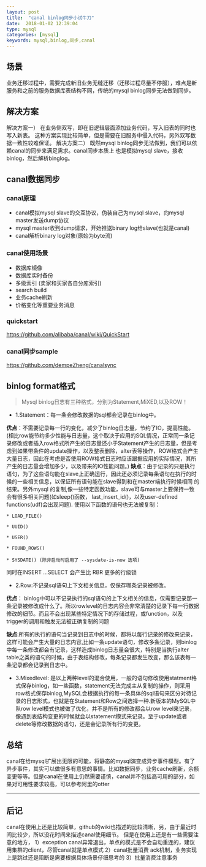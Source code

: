 ```yaml
---
layout: post
title:  "canal binlog同步小试牛刀"
date:  2018-01-02 12:39:04
type: mysql
categories: [mysql]
keywords: mysql,binlog,同步,canal
---
```


## 场景
业务迁移过程中，需要完成新旧业务无缝迁移（迁移过程尽量不停服），难点是新服务和之前的服务数据库表结构不同，传统的mysql binlog同步无法做到同步。

## 解决方案
解决方案一）
在业务侧双写，即在旧逻辑层面添加业务代码，写入旧表的同时也写入新表。
这种方案实现比较简单，但是需要在旧服务中侵入代码，另外双写数据一致性较难保证。
解决方案二）
既然mysql binlog同步无法做到，我们可以依赖canal的同步来满足需求。canal同步本质上 也是模拟mysql slave，接收binlog，然后解析binglog。

## canal数据同步

### canal原理

- canal模拟mysql slave的交互协议，伪装自己为mysql slave，向mysql master发送dump协议
- mysql master收到dump请求，开始推送binary log给slave(也就是canal)
- canal解析binary log对象(原始为byte流)

### canal使用场景
- 数据库镜像
- 数据库实时备份
- 多级索引 (卖家和买家各自分库索引)
- search build
- 业务cache刷新
- 价格变化等重要业务消息

### quickstart
https://github.com/alibaba/canal/wiki/QuickStart

### canal同步sample
https://github.com/dempeZheng/canalsync


## binlog format格式
>Mysql binlog日志有三种格式，分别为Statement,MiXED,以及ROW！

- 1.Statement：每一条会修改数据的sql都会记录在binlog中。

**优点**：不需要记录每一行的变化，减少了binlog日志量，节约了IO，提高性能。(相比row能节约多少性能与日志量，这个取决于应用的SQL情况，正常同一条记录修改或者插入row格式所产生的日志量还小于Statement产生的日志量，但是考虑到如果带条件的update操作，以及整表删除，alter表等操作，ROW格式会产生大量日志，因此在考虑是否使用ROW格式日志时应该跟据应用的实际情况，其所产生的日志量会增加多少，以及带来的IO性能问题。)
**缺点**：由于记录的只是执行语句，为了这些语句能在slave上正确运行，因此还必须记录每条语句在执行的时候的一些相关信息，以保证所有语句能在slave得到和在master端执行时候相同 的结果。另外mysql 的复制,像一些特定函数功能，slave可与master上要保持一致会有很多相关问题(如sleep()函数， last_insert_id()，以及user-defined functions(udf)会出现问题).
使用以下函数的语句也无法被复制：

```
* LOAD_FILE()

* UUID()

* USER()

* FOUND_ROWS()

* SYSDATE() (除非启动时启用了 --sysdate-is-now 选项)
```
同时在INSERT ...SELECT 会产生比 RBR 更多的行级锁

- 2.Row:不记录sql语句上下文相关信息，仅保存哪条记录被修改。

**优点**： binlog中可以不记录执行的sql语句的上下文相关的信息，仅需要记录那一条记录被修改成什么了。所以rowlevel的日志内容会非常清楚的记录下每一行数据修改的细节。而且不会出现某些特定情况下的存储过程，或function，以及trigger的调用和触发无法被正确复制的问题

**缺点**:所有的执行的语句当记录到日志中的时候，都将以每行记录的修改来记录，这样可能会产生大量的日志内容,比如一条update语句，修改多条记录，则binlog中每一条修改都会有记录，这样造成binlog日志量会很大，特别是当执行alter table之类的语句的时候，由于表结构修改，每条记录都发生改变，那么该表每一条记录都会记录到日志中。

- 3.Mixedlevel: 是以上两种level的混合使用，一般的语句修改使用statment格式保存binlog，如一些函数，statement无法完成主从复制的操作，则采用row格式保存binlog,MySQL会根据执行的每一条具体的sql语句来区分对待记录的日志形式，也就是在Statement和Row之间选择一种.新版本的MySQL中队row level模式也被做了优化，并不是所有的修改都会以row level来记录，像遇到表结构变更的时候就会以statement模式来记录。至于update或者delete等修改数据的语句，还是会记录所有行的变更。


## 总结
canal在给mysql扩展出无限的可能，将静态的mysql演变成异步事件模型。有了异步事件，其实可以做很多有意思的事情。比如数据同步，业务cache刷新，余额变更等等。但是canal在使用上仍然需要谨慎，canal并不包括高可用的部分，如果对可用性要求较高，可以参考阿里的otter

------
## 后记

canal在使用上还是比较简单，github的wiki也描述的比较清晰，另，由于最近时间比较少，所以没花时间来描述canal使用细节。
但是在使用上还是有一些需要注意的地方，
1）exception canal异常退出，单点的模式是不会自动重连的，建议用集群的client，尽管canal就是单点模式
2）canal批量消费 ack机制，业务实现上是跳过还是阻断是需要根据具体场景仔细思考的
3）批量消费注意事务
